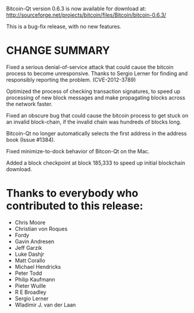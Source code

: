 Bitcoin-Qt version 0.6.3 is now available for download at:
<http://sourceforge.net/projects/bitcoin/files/Bitcoin/bitcoin-0.6.3/>

This is a bug-fix release, with no new features.

# CHANGE SUMMARY

Fixed a serious denial-of-service attack that could cause the bitcoin process
to become unresponsive. Thanks to Sergio Lerner for finding and responsibly
reporting the problem. (CVE-2012-3789)

Optimized the process of checking transaction signatures, to speed up
processing of new block messages and make propagating blocks across the
network faster.

Fixed an obscure bug that could cause the bitcoin process to get stuck on an
invalid block-chain, if the invalid chain was hundreds of blocks long.

Bitcoin-Qt no longer automatically selects the first address in the address
book (Issue #1384).

Fixed minimize-to-dock behavior of Bitcon-Qt on the Mac.

Added a block checkpoint at block 185,333 to speed up initial blockchain
download.

# Thanks to everybody who contributed to this release:

  * Chris Moore
  * Christian von Roques
  * Fordy
  * Gavin Andresen
  * Jeff Garzik
  * Luke Dashjr
  * Matt Corallo
  * Michael Hendricks
  * Peter Todd
  * Philip Kaufmann
  * Pieter Wuille
  * R E Broadley
  * Sergio Lerner
  * Wladimir J. van der Laan

